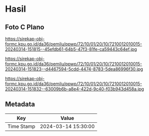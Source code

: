 # Hasil

## Foto C Plano

https://sirekap-obj-formc.kpu.go.id/da36/pemilu/ppwp/72/10/01/20/10/7210012010015-20240314-151815--45efdb61-64b5-47f3-81fe-ca59443c64ef.jpg

https://sirekap-obj-formc.kpu.go.id/da36/pemilu/ppwp/72/10/01/20/10/7210012010015-20240314-151823--d4467594-5cdd-4474-8783-5dea86996f30.jpg

https://sirekap-obj-formc.kpu.go.id/da36/pemilu/ppwp/72/10/01/20/10/7210012010015-20240314-151832--63009b6b-a8e4-422d-9c40-f03b943d458a.jpg


## Metadata

| Key        | Value               |
| ---------- | ------------------- |
| Time Stamp | 2024-03-14 15:30:00 |




